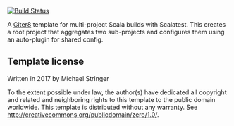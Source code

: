 [![Build Status](https://travis-ci.org/stringbean/scala-multi-project.g8.svg?branch=master)](https://travis-ci.org/stringbean/scala-multi-project.g8)

A [Giter8][g8] template for multi-project Scala builds with Scalatest. This creates a root project that aggregates
two sub-projects and configures them using an auto-plugin for shared config.

Template license
----------------
Written in 2017 by Michael Stringer

To the extent possible under law, the author(s) have dedicated all copyright and related
and neighboring rights to this template to the public domain worldwide.
This template is distributed without any warranty. See <http://creativecommons.org/publicdomain/zero/1.0/>.

[g8]: http://www.foundweekends.org/giter8/
